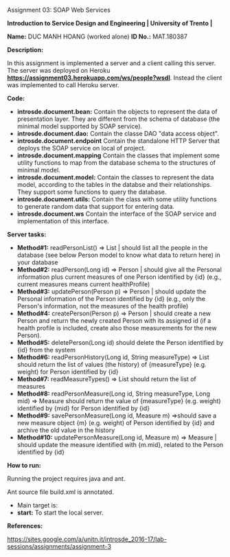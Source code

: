 Assignment 03: SOAP Web Services

**Introduction to Service Design and Engineering | University of Trento |** 

**Name:** DUC MANH HOANG (worked alone)
**ID No.:** MAT.180387

**Description:**

In this assignment is implemented a server and a client calling this server. 
The server was deployed on Heroku **https://assignment03.herokuapp.com/ws/people?wsdl**.
Instead the client was implemented to call Heroku server. 




**Code:**


* **introsde.document.bean:** Contain the objects to represent the data of presentation layer. They are different from the schema of database (the minimal model supported by SOAP service).
* **introsde.document.dao:** Contain the classe DAO "data access object".
* **introsde.document.endpoint** Contain the standalone HTTP Server that deploys the SOAP service on local of project.
* **introsde.document.mapping** Contain the classes that implement some utility functions to map from the database schema to the structures of minimal model.
* **introsde.document.model:** Contain the classes to represent the data model, according to the tables in the databse and their relationships. They support some functions to query the database.
* **introsde.document.utils:** Contain the class with some utility functions to generate random data that support for entering data.
* **introsde.document.ws** Contain the interface of the SOAP service and implementation of this interface.



**Server tasks:**



* **Method#1:** readPersonList() => List | should list all the people in the database (see below Person model to know what data to return here) in your database
* **Method#2:** readPerson(Long id) => Person | should give all the Personal information plus current measures of one Person identified by {id} (e.g., current measures means current healthProfile)
* **Method#3:** updatePerson(Person p) => Person | should update the Personal information of the Person identified by {id} (e.g., only the Person's information, not the measures of the health profile)
* **Method#4:** createPerson(Person p) => Person | should create a new Person and return the newly created Person with its assigned id (if a health profile is included, create also those measurements for the new Person).
* **Method#5:** deletePerson(Long id) should delete the Person identified by {id} from the system
* **Method#6:** readPersonHistory(Long id, String measureType) => List should return the list of values (the history) of {measureType} (e.g. weight) for Person identified by {id}
* **Method#7:** readMeasureTypes() => List should return the list of measures
* **Method#8:** readPersonMeasure(Long id, String measureType, Long mid) => Measure should return the value of {measureType} (e.g. weight) identified by {mid} for Person identified by {id}
* **Method#9:** savePersonMeasure(Long id, Measure m) =>should save a new measure object {m} (e.g. weight) of Person identified by {id} and archive the old value in the history
* **Method#10:** updatePersonMeasure(Long id, Measure m) => Measure | should update the measure identified with {m.mid}, related to the Person identified by {id}



**How to run:**

Running the project requires java and ant.

Ant source file build.xml is annotated. 
* Main target is: 
* **start:** To start the local server.





**References:**

https://sites.google.com/a/unitn.it/introsde_2016-17/lab-sessions/assignments/assignment-3

